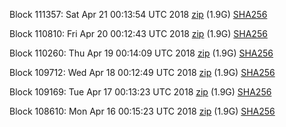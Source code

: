 Block 111357: Sat Apr 21 00:13:54 UTC 2018 [zip](https://dash-bootstrap.ams3.digitaloceanspaces.com/testnet/2018-04-21/bootstrap.dat.zip) (1.9G) [SHA256](https://dash-bootstrap.ams3.digitaloceanspaces.com/testnet/2018-04-21/sha256.txt)

Block 110810: Fri Apr 20 00:12:43 UTC 2018 [zip](https://dash-bootstrap.ams3.digitaloceanspaces.com/testnet/2018-04-20/bootstrap.dat.zip) (1.9G) [SHA256](https://dash-bootstrap.ams3.digitaloceanspaces.com/testnet/2018-04-20/sha256.txt)

Block 110260: Thu Apr 19 00:14:09 UTC 2018 [zip](https://dash-bootstrap.ams3.digitaloceanspaces.com/testnet/2018-04-19/bootstrap.dat.zip) (1.9G) [SHA256](https://dash-bootstrap.ams3.digitaloceanspaces.com/testnet/2018-04-19/sha256.txt)

Block 109712: Wed Apr 18 00:12:49 UTC 2018 [zip](https://dash-bootstrap.ams3.digitaloceanspaces.com/testnet/2018-04-18/bootstrap.dat.zip) (1.9G) [SHA256](https://dash-bootstrap.ams3.digitaloceanspaces.com/testnet/2018-04-18/sha256.txt)

Block 109169: Tue Apr 17 00:13:23 UTC 2018 [zip](https://dash-bootstrap.ams3.digitaloceanspaces.com/testnet/2018-04-17/bootstrap.dat.zip) (1.9G) [SHA256](https://dash-bootstrap.ams3.digitaloceanspaces.com/testnet/2018-04-17/sha256.txt)

Block 108610: Mon Apr 16 00:15:23 UTC 2018 [zip](https://dash-bootstrap.ams3.digitaloceanspaces.com/testnet/2018-04-16/bootstrap.dat.zip) (1.9G) [SHA256](https://dash-bootstrap.ams3.digitaloceanspaces.com/testnet/2018-04-16/sha256.txt)
